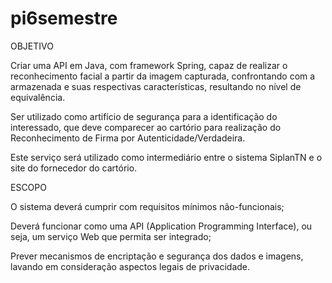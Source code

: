 # pi6semestre

OBJETIVO

Criar uma API em Java, com framework Spring, capaz de realizar o reconhecimento
facial a partir da imagem capturada, confrontando com a armazenada e suas
respectivas características, resultando no nível de equivalência.

Ser utilizado como artifício de segurança para a identificação do interessado, que deve
comparecer ao cartório para realização do Reconhecimento de Firma por
Autenticidade/Verdadeira.

Este serviço será utilizado como intermediário entre o sistema SiplanTN e o site do
fornecedor do cartório.

ESCOPO

O sistema deverá cumprir com requisitos mínimos não-funcionais;

Deverá funcionar como uma API (Application Programming Interface), ou seja, um
serviço Web que permita ser integrado;

Prever mecanismos de encriptação e segurança dos dados e imagens, lavando em
consideração aspectos legais de privacidade.
